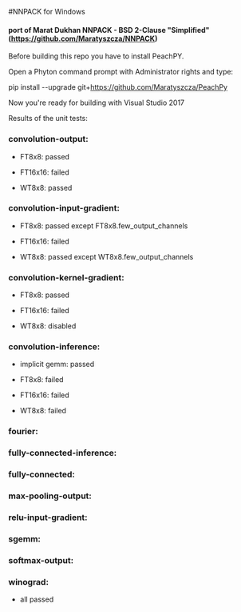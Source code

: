 #NNPACK for Windows 
#### port of Marat Dukhan NNPACK - BSD 2-Clause "Simplified" (https://github.com/Maratyszcza/NNPACK)


Before building this repo you have to install PeachPY.

Open a Phyton command prompt with Administrator rights and type:
  
  pip install --upgrade git+https://github.com/Maratyszcza/PeachPy

Now you're ready for building with Visual Studio 2017


Results of the unit tests:

### convolution-output:

  * FT8x8:    passed

  * FT16x16:  failed

  * WT8x8:    passed


### convolution-input-gradient:

  * FT8x8:    passed except FT8x8.few_output_channels

  * FT16x16:  failed

  * WT8x8:    passed except WT8x8.few_output_channels


### convolution-kernel-gradient:

  * FT8x8:    passed

  * FT16x16:  failed

  * WT8x8:    disabled


### convolution-inference:

  * implicit gemm:  passed
  
  * FT8x8:          failed
  
  * FT16x16:        failed
  
  * WT8x8:          failed
  

### fourier:
### fully-connected-inference:
### fully-connected:
### max-pooling-output:
### relu-input-gradient:
### sgemm:
### softmax-output:
### winograd:

  * all passed
